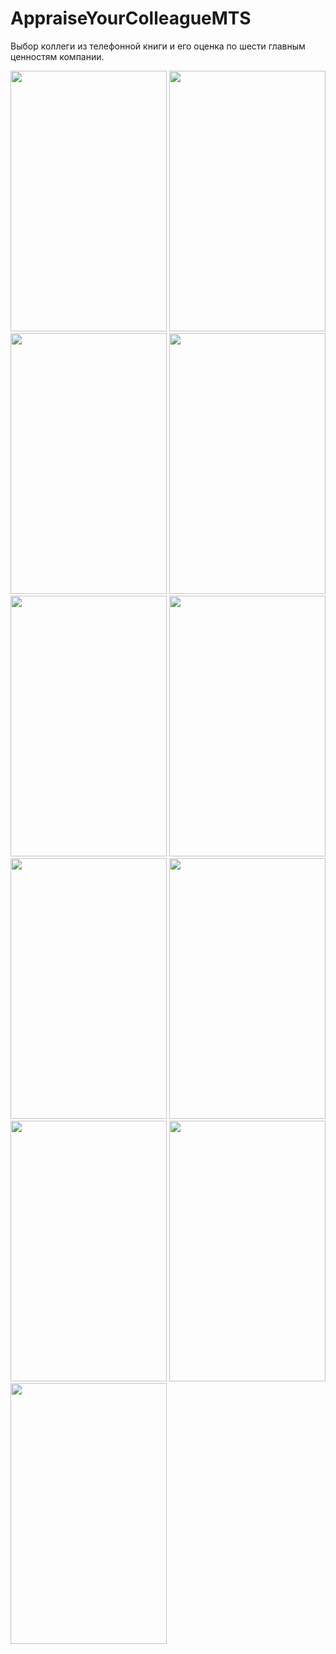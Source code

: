 # AppraiseYourColleagueMTS

Выбор коллеги из телефонной книги и его оценка по шести главным ценностям компании.

<img src="https://pp.vk.me/c631423/v631423263/46eee/OqTaWKa2IcI.jpg" width="250" height="417">
<img src="https://pp.vk.me/c631423/v631423263/46ef8/vWSZKpPOajU.jpg" width="250" height="417">
<img src="https://pp.vk.me/c636920/v636920263/2435c/mGrGCQjj9VA.jpg" width="250" height="417">
<img src="https://pp.vk.me/c636920/v636920263/24352/KL-Hk1zJTOE.jpg" width="250" height="417">
<img src="https://pp.vk.me/c631423/v631423263/46f02/WR5G-lqYnh4.jpg" width="250" height="417">
<img src="https://pp.vk.me/c631423/v631423263/46f0c/nk9-OK5RZZk.jpg" width="250" height="417">
<img src="https://pp.vk.me/c631423/v631423263/46f16/4dCacq_d2s4.jpg" width="250" height="417">
<img src="https://pp.vk.me/c631423/v631423263/46f3e/tE7NN5fmzIQ.jpg" width="250" height="417">
<img src="https://pp.vk.me/c631423/v631423263/46f20/1ELrd18G810.jpg" width="250" height="417">
<img src="https://pp.vk.me/c631423/v631423263/46f2a/0VEHmFxXbag.jpg" width="250" height="417">
<img src="https://pp.vk.me/c631423/v631423263/46f34/U-ox2z2AySI.jpg" width="250" height="417">


